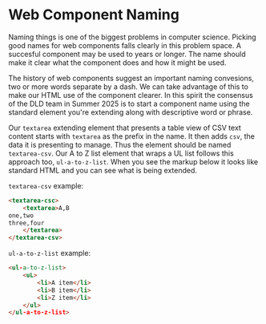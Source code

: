 
# Web Component Naming

Naming things is one of the biggest problems in computer science.  Picking good names for web components falls clearly in this problem space. A succesful component may be used to years or longer.  The name should make it clear what the component does and how it might be used.

The history of web components suggest an important naming convesions, two or more words separate by a dash. We can take advantage of this to make our HTML use of the component clearer.  In this spirit the consensus of the DLD team in Summer 2025 is to start a component name using the standard element you're extending along with descriptive word or phrase.

Our `textarea` extending element that presents a table view of CSV text content starts with `textarea` as the prefix in the name. It then adds `csv`, the data it is presenting to manage. Thus the element should be named `textarea-csv`. Our A to Z list element that wraps a UL list follows this approach too, `ul-a-to-z-list`. When you see the markup below it looks like standard HTML and you can see what is being extended.

`textarea-csv` example:

~~~html
<textarea-csc>
    <textarea>A,B
one,two
three,four
    </textarea>
</textarea-csv>
~~~

`ul-a-to-z-list` example:

~~~html
<ul-a-to-z-list>
    <uL>
        <li>A item</li>
        <li>B item</li>
        <li>Z item</li>
    </ul>
</ul-a-to-z-list>
~~~


